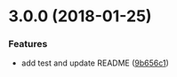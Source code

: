 <a name="3.0.0"></a>
# 3.0.0 (2018-01-25)


### Features

* add test and update README ([9b656c1](https://github.com/ULIVZ/parse7/commit/9b656c1))



